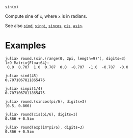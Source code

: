 ```
sin(x)
```

Compute sine of `x`, where `x` is in radians.

See also [`sind`](@ref), [`sinpi`](@ref), [`sincos`](@ref), [`cis`](@ref), [`asin`](@ref).

# Examples

```jldoctest
julia> round.(sin.(range(0, 2pi, length=9)'), digits=3)
1×9 Matrix{Float64}:
 0.0  0.707  1.0  0.707  0.0  -0.707  -1.0  -0.707  -0.0

julia> sind(45)
0.7071067811865476

julia> sinpi(1/4)
0.7071067811865475

julia> round.(sincos(pi/6), digits=3)
(0.5, 0.866)

julia> round(cis(pi/6), digits=3)
0.866 + 0.5im

julia> round(exp(im*pi/6), digits=3)
0.866 + 0.5im
```
